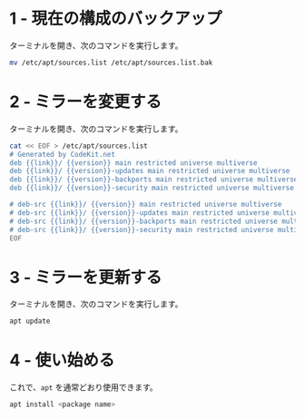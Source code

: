 # 1 - 現在の構成のバックアップ
ターミナルを開き、次のコマンドを実行します。

```bash
mv /etc/apt/sources.list /etc/apt/sources.list.bak
```

# 2 - ミラーを変更する
ターミナルを開き、次のコマンドを実行します。

```bash
cat << EOF > /etc/apt/sources.list
# Generated by CodeKit.net
deb {{link}}/ {{version}} main restricted universe multiverse
deb {{link}}/ {{version}}-updates main restricted universe multiverse
deb {{link}}/ {{version}}-backports main restricted universe multiverse
deb {{link}}/ {{version}}-security main restricted universe multiverse

# deb-src {{link}}/ {{version}} main restricted universe multiverse
# deb-src {{link}}/ {{version}}-updates main restricted universe multiverse
# deb-src {{link}}/ {{version}}-backports main restricted universe multiverse
# deb-src {{link}}/ {{version}}-security main restricted universe multiverse
EOF
```

# 3 - ミラーを更新する
ターミナルを開き、次のコマンドを実行します。

```bash
apt update
```

# 4 - 使い始める
これで、`apt` を通常どおり使用できます。

```bash
apt install <package name>
```
